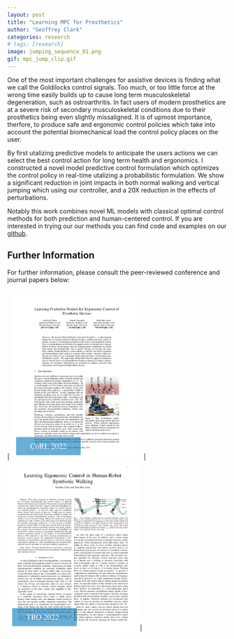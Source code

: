 ```yaml
---
layout: post
title: "Learning MPC for Prosthetics"
author: "Geoffrey Clark"
categories: research
# tags: [research]
image: jumping_sequence_01.png
gif: mpc_jump_clip.gif
---
```


One of the most important challenges for assistive devices is finding what we call the Goldilocks control signals. Too much, or too little force at the wrong time easily builds up to cause long term musculoskeletal degeneration, such as ostroarthritis. In fact users of modern prosthetics are at a severe risk of secondary musculoskeletal conditions due to their prosthetics being even slightly missaligned. It is of upmost importance, therfore, to produce safe and ergonomic control policies which take into account the potential biomechanical load the control policy places on the user.

By first utalizing predictive models to anticipate the users actions we can select the best control action for long term health and ergonomics. I constructed a novel model predictive control formulation which optimizes the control policy in real-time utalizing a probabilistic formulation. We show a significant reduction in joint impacts in both normal walking and vertical jumping which using our controller, and a 20X reduction in the effects of perturbations.

Notably this work combines novel ML models with classical optimal control methods for both prediction and human-centered control. If you are interested in trying our our methods you can find code and examples on our [github](https://github.com/ir-lab/intprim).

## Further Information
For further information, please consult the peer-reviewed conference and journal papers below:

| <a href="https://arxiv.org/pdf/2011.07005.pdf"><img src="/assets/img/CoRL2020.png" alt="drawing" width="300"/></a> | <a href="https://ieeexplore.ieee.org/stamp/stamp.jsp?tp=&arnumber=9911994"><img src="/assets/img/TRO2022.png" alt="drawing" width="300"/></a> |



<!-- explain pic and add video gif of jumping -->
<!-- add journal paper hyperlink-->
<!-- link to corl2022 video with pic of video and play button-->